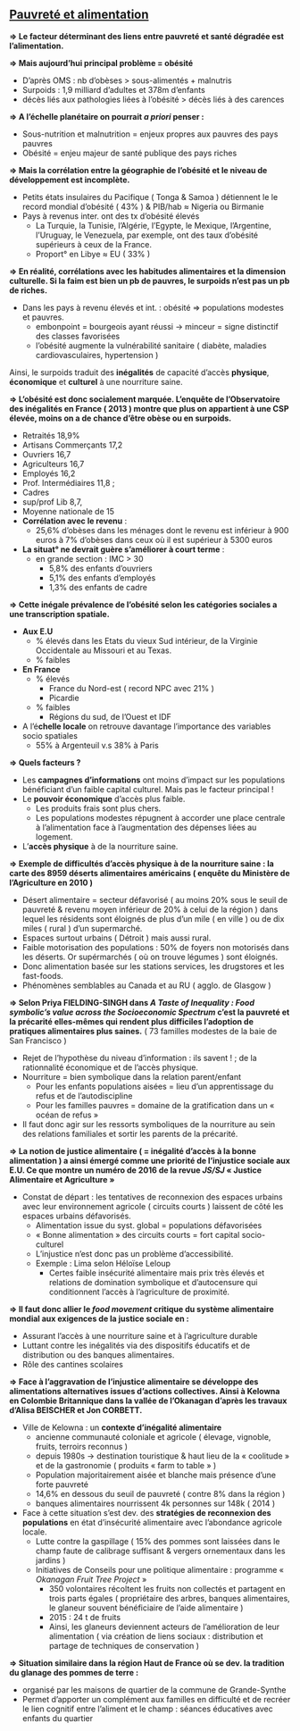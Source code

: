 ## <u>Pauvreté et alimentation</u> 

**⇒ Le facteur déterminant des liens entre pauvreté et santé dégradée est l’alimentation.**

**⇒ Mais aujourd’hui principal problème = obésité** 
- D’après OMS : nb d’obèses > sous-alimentés + malnutris
- Surpoids : 1,9 milliard d’adultes et 378m d’enfants 
- décès liés aux pathologies liées à l’obésité > décès liés à des carences 

**⇒ A l’échelle planétaire on pourrait *a priori* penser :** 
- Sous-nutrition et malnutrition = enjeux propres aux pauvres des pays pauvres  
- Obésité = enjeu majeur de santé publique des pays riches 

**⇒ Mais la corrélation entre la géographie de l’obésité et le niveau de développement est incomplète.** 
- Petits états insulaires du Pacifique ( Tonga & Samoa ) détiennent le le record mondial d’obésité ( 43% ) & PIB/hab ≈ Nigeria ou Birmanie
- Pays à revenus inter. ont des tx d’obésité élevés 
	- La Turquie, la Tunisie, l’Algérie, l’Egypte, le Mexique, l’Argentine, l’Uruguay, le Venezuela, par exemple, ont des taux d’obésité supérieurs à ceux de la France.
	- Proport° en Libye  ≈ EU ( 33% )

**⇒ En réalité, corrélations avec les habitudes alimentaires et la dimension culturelle. Si la faim est bien un pb de pauvres, le surpoids n’est pas un pb de riches.**
- Dans les pays à revenu élevés et int. : obésité ⇒ populations modestes et pauvres.
	- embonpoint = bourgeois ayant réussi  → minceur = signe distinctif des classes favorisées 
	- l’obésité augmente la vulnérabilité sanitaire ( diabète, maladies cardiovasculaires, hypertension )

Ainsi, le surpoids traduit des **inégalités** de capacité d’accès **physique**, **économique** et **culturel** à une nourriture saine.

**⇒ L’obésité est donc socialement marquée. L’enquête de l’Observatoire des inégalités en France ( 2013 ) montre que plus on appartient à une CSP élevée, moins on a de chance d’être obèse ou en surpoids.**
- Retraités 18,9% 
- Artisans Commerçants 17,2 
- Ouvriers 16,7 
- Agriculteurs 16,7 
- Employés 16,2 
- Prof. Intermédiaires 11,8 ; 
- Cadres
- sup/prof Lib 8,7,
- Moyenne nationale de 15
- **Corrélation avec le revenu** : 
	- 25,6% d’obèses dans les ménages dont le revenu est inférieur à 900 euros à 7% d’obèses dans ceux où il est supérieur à 5300 euros
- **La situat° ne devrait guère s’améliorer à court terme** : 
	- en grande section : IMC > 30 
		- 5,8% des enfants d’ouvriers
		- 5,1% des enfants d’employés 
		- 1,3% des enfants de cadre 

**⇒ Cette inégale prévalence de l’obésité selon les catégories sociales a une transcription spatiale.**
- **Aux E.U** 
	- % élevés dans les Etats du vieux Sud intérieur, de la Virginie Occidentale au Missouri et au Texas.
	- % faibles 
- **En France** 
	- % élevés 
		- France du Nord-est ( record NPC avec 21% )
		- Picardie
	- % faibles 
		- Régions du sud, de l’Ouest et IDF 
- A l’é**chelle locale** on retrouve davantage l’importance des variables socio spatiales
	- 55% à Argenteuil v.s 38% à Paris 

**⇒ Quels facteurs ?**
- Les **campagnes d’informations** ont moins d’impact sur les populations bénéficiant d’un faible capital culturel. Mais pas le facteur principal ! 
- Le **pouvoir économique** d’accès plus faible.
	- Les produits frais sont plus chers. 
	- Les populations modestes répugnent à accorder une place centrale à l’alimentation face à l’augmentation des dépenses liées au logement.
- L’**accès physique** à de la nourriture saine. 

**⇒ Exemple de difficultés d’accès physique à de la nourriture saine : la carte des 8959 déserts alimentaires américains ( enquête du Ministère de l’Agriculture en 2010 )**
- Désert alimentaire = secteur défavorisé ( au moins 20% sous le seuil de pauvreté & revenu moyen inférieur de 20% à celui de la région ) dans lequel les résidents sont éloignés de plus d’un mile ( en ville ) ou de dix miles ( rural ) d’un supermarché.
- Espaces surtout urbains ( Détroit ) mais aussi rural.
- Faible motorisation des populations : 50% de foyers non motorisés dans les déserts. Or supérmarchés ( où on trouve légumes ) sont éloignés.
- Donc alimentation basée sur les stations services, les drugstores et les fast-foods.
- Phénomènes semblables au Canada et au RU ( agglo. de Glasgow )

**⇒ Selon Priya FIELDING-SINGH dans *A Taste of Inequality : Food symbolic’s value across the Socioeconomic Spectrum* c’est la pauvreté et la précarité elles-mêmes qui rendent plus difficiles l’adoption de pratiques alimentaires plus saines.** ( 73 familles modestes de la baie de San Francisco )
- Rejet de l’hypothèse du niveau d’information : ils savent ! ; de la rationnalité économique et de l’accès physique.
- Nourriture = bien symbolique dans la relation parent/enfant 
	- Pour les enfants populations aisées = lieu d’un apprentissage du refus et de l’autodiscipline 
	- Pour les familles pauvres = domaine de la gratification dans un « océan de refus »
- Il faut donc agir sur les ressorts symboliques de la nourriture au sein des relations familiales et sortir les parents de la précarité.

**⇒ La notion de justice alimentaire ( = inégalité d’accès à la bonne alimentation ) a ainsi émergé comme une priorité de l’injustice sociale aux E.U. Ce que montre un numéro de 2016 de la revue *JS/SJ* « Justice Alimentaire et Agriculture »**
- Constat de départ : les tentatives de reconnexion des espaces urbains avec leur environnement agricole ( circuits courts ) laissent de côté les espaces urbains défavorisés.
	- Alimentation issue du syst. global = populations défavorisées 
	- « Bonne alimentation » des circuits courts =  fort capital socio-culturel 
	- L’injustice n’est donc pas un problème d’accessibilité.
	- Exemple : Lima selon Héloïse Leloup 
		- Certes faible insécurité alimentaire mais prix très élevés et relations de domination symbolique et d’autocensure qui conditionnent l’accès à l’agriculture de proximité.

**⇒ Il faut donc allier le *food movement*  critique du système alimentaire mondial aux exigences de la justice sociale en :** 
- Assurant l’accès à une nourriture saine et à l’agriculture durable 
- Luttant contre les inégalités via des dispositifs éducatifs et de distribution ou des banques alimentaires.
- Rôle des cantines scolaires 

**⇒ Face à l’aggravation de l’injustice alimentaire se développe des alimentations alternatives issues d’actions collectives. Ainsi à Kelowna en Colombie Britannique dans la vallée de l’Okanagan d’après les travaux d’Alisa BEISCHER et Jon CORBETT.**
- Ville de Kelowna : un **contexte d’inégalité alimentaire** 
	- ancienne communauté coloniale et agricole ( élevage, vignoble, fruits, terroirs reconnus )
	- depuis 1980s → destination touristique & haut lieu de la « coolitude » et de la gastronomie ( produits « farm to table » )
	- Population majoritairement aisée et blanche mais présence d’une forte pauvreté 
	-  14,6% en dessous du seuil de pauvreté ( contre 8% dans la région )
	- banques alimentaires nourrissent 4k personnes sur 148k ( 2014 )
- Face à cette situation s’est dev. des **stratégies de reconnexion des populations** en état d’insécurité alimentaire avec l’abondance agricole locale.
	-  Lutte contre la gaspillage ( 15% des pommes sont laissées dans le champ faute de calibrage suffisant & vergers ornementaux dans les jardins  )
	- Initiatives de Conseils pour une politique alimentaire : programme « *Okanagan  Fruit Tree Project* »
		- 350 volontaires récoltent les fruits non collectés et partagent en trois parts égales ( propriétaire des arbres, banques alimentaires, le glaneur souvent bénéficiaire de l’aide alimentaire )
		- 2015 : 24 t de fruits 
		- Ainsi, les glaneurs deviennent acteurs de l’amélioration de leur alimentation ( via création de liens sociaux : distribution et partage de techniques de conservation  )

**⇒ Situation similaire dans la région Haut de France où se dev. la tradition du glanage des pommes de terre :** 
- organisé par les maisons de quartier de la commune de Grande-Synthe 
- Permet d’apporter un complément aux familles en difficulté et de recréer le lien cognitif entre l’aliment et le champ : séances éducatives avec enfants du quartier




